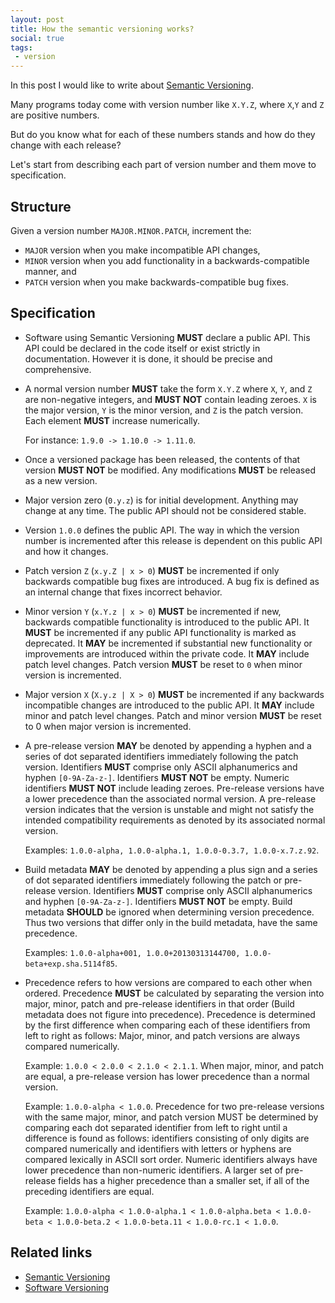 ```yaml
---
layout: post
title: How the semantic versioning works?
social: true
tags:
 - version
---
```

In this post I would like to write about [Semantic Versioning][1]. 

Many programs today come with version number like `X.Y.Z`, where `X`,`Y` and `Z` are positive numbers.

But do you know what for each of these numbers stands and how do they change with each release?

<!--more-->

Let's start from describing each part of version number and them move to specification.

## Structure

Given a version number `MAJOR.MINOR.PATCH`, increment the:

 - `MAJOR` version when you make incompatible API changes,
 - `MINOR` version when you add functionality in a backwards-compatible manner, and
 - `PATCH` version when you make backwards-compatible bug fixes.

## Specification

 - Software using Semantic Versioning **MUST** declare a public API. This API could be declared in the code itself or exist strictly in documentation. However it is done, it should be precise and comprehensive.
 - A normal version number **MUST** take the form `X.Y.Z` where `X`, `Y`, and `Z` are non-negative integers, and **MUST NOT** contain leading zeroes. `X` is the major version, `Y` is the minor version, and `Z` is the patch version. Each element **MUST** increase numerically. 
   
   For instance: `1.9.0 -> 1.10.0 -> 1.11.0`.
 - Once a versioned package has been released, the contents of that version **MUST NOT** be modified. Any modifications **MUST** be released as a new version.
 - Major version zero (`0.y.z`) is for initial development. Anything may change at any time. The public API should not be considered stable.
 - Version `1.0.0` defines the public API. The way in which the version number is incremented after this release is dependent on this public API and how it changes.
 - Patch version `Z` (`x.y.Z | x > 0`) **MUST** be incremented if only backwards compatible bug fixes are introduced. A bug fix is defined as an internal change that fixes incorrect behavior.
 - Minor version `Y` (`x.Y.z | x > 0`) **MUST** be incremented if new, backwards compatible functionality is introduced to the public API. It **MUST** be incremented if any public API functionality is marked as deprecated. It **MAY** be incremented if substantial new functionality or improvements are introduced within the private code. It **MAY** include patch level changes. Patch version **MUST** be reset to `0` when minor version is incremented.
 - Major version `X` (`X.y.z | X > 0`) **MUST** be incremented if any backwards incompatible changes are introduced to the public API. It **MAY** include minor and patch level changes. Patch and minor version **MUST** be reset to 0 when major version is incremented.
 - A pre-release version **MAY** be denoted by appending a hyphen and a series of dot separated identifiers immediately following the patch version. Identifiers **MUST** comprise only ASCII alphanumerics and hyphen `[0-9A-Za-z-]`. Identifiers **MUST NOT** be empty. Numeric identifiers **MUST NOT** include leading zeroes. Pre-release versions have a lower precedence than the associated normal version. A pre-release version indicates that the version is unstable and might not satisfy the intended compatibility requirements as denoted by its associated normal version. 
 
   Examples: `1.0.0-alpha, 1.0.0-alpha.1, 1.0.0-0.3.7, 1.0.0-x.7.z.92`.
 - Build metadata **MAY** be denoted by appending a plus sign and a series of dot separated identifiers immediately following the patch or pre-release version. Identifiers **MUST** comprise only ASCII alphanumerics and hyphen `[0-9A-Za-z-]`. Identifiers **MUST NOT** be empty. Build metadata **SHOULD** be ignored when determining version precedence. Thus two versions that differ only in the build metadata, have the same precedence. 
 
   Examples: `1.0.0-alpha+001, 1.0.0+20130313144700, 1.0.0-beta+exp.sha.5114f85`.
 - Precedence refers to how versions are compared to each other when ordered. Precedence **MUST** be calculated by separating the version into major, minor, patch and pre-release identifiers in that order (Build metadata does not figure into precedence). Precedence is determined by the first difference when comparing each of these identifiers from left to right as follows: Major, minor, and patch versions are always compared numerically. 
 
   Example: `1.0.0 < 2.0.0 < 2.1.0 < 2.1.1`. 
   When major, minor, and patch are equal, a pre-release version has lower precedence than a normal version. 
   
   Example: `1.0.0-alpha < 1.0.0`. 
   Precedence for two pre-release versions with the same major, minor, and patch version MUST be determined by comparing each dot separated identifier from left to right until a difference is found as follows: identifiers consisting of only digits are compared numerically and identifiers with letters or hyphens are compared lexically in ASCII sort order. Numeric identifiers always have lower precedence than non-numeric identifiers. A larger set of pre-release fields has a higher precedence than a smaller set, if all of the preceding identifiers are equal. 
   
   Example: `1.0.0-alpha < 1.0.0-alpha.1 < 1.0.0-alpha.beta < 1.0.0-beta < 1.0.0-beta.2 < 1.0.0-beta.11 < 1.0.0-rc.1 < 1.0.0`.
   
  

   
  
  

   

   

   

   

   

  





## Related links

- [Semantic Versioning][1]
- [Software Versioning](https://en.wikipedia.org/wiki/Software_versioning)


[1]:http://semver.org/